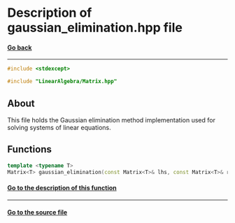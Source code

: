 # Description of gaussian_elimination.hpp file
#### [Go back](https://github.com/SergeyShor/Linear-Algebra-Library/blob/main/docs/markdown/Files.md)
---
```cpp
#include <stdexcept>

#include "LinearAlgebra/Matrix.hpp"
```
## About
This file holds the Gaussian elimination method implementation used for solving systems of linear equations.
## Functions
```cpp
template <typename T>
Matrix<T> gaussian_elimination(const Matrix<T>& lhs, const Matrix<T>& rhs)
```
#### [Go to the description of this function](https://github.com/SergeyShor/Linear-Algebra-Library/blob/main/docs/markdown/functions/gaussian_elimination.md)
---
#### [Go to the source file](https://github.com/SergeyShor/Linear-Algebra-Library/blob/main/include/LinearAlgebra/SolutionSLE/gaussian_elimination.hpp)